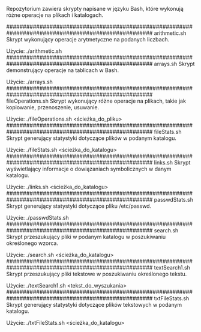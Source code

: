 Repozytorium zawiera skrypty napisane w języku Bash, które wykonują różne operacje na plikach i katalogach.

####################################################################################################
arithmetic.sh
Skrypt wykonujący operacje arytmetyczne na podanych liczbach.

Użycie:
./arithmetic.sh <operacja> <liczba1> <liczba2>
####################################################################################################
arrays.sh
Skrypt demonstrujący operacje na tablicach w Bash.

Użycie:
./arrays.sh
####################################################################################################
fileOperations.sh
Skrypt wykonujący różne operacje na plikach, takie jak kopiowanie, przenoszenie, usuwanie.

Użycie:
./fileOperations.sh <operacja> <ścieżka_do_pliku>
####################################################################################################
fileStats.sh
Skrypt generujący statystyki dotyczące plików w podanym katalogu.

Użycie:
./fileStats.sh <ścieżka_do_katalogu>
####################################################################################################
links.sh
Skrypt wyświetlający informacje o dowiązaniach symbolicznych w danym katalogu.

Użycie:
./links.sh <ścieżka_do_katalogu>
####################################################################################################
passwdStats.sh
Skrypt generujący statystyki dotyczące pliku /etc/passwd.

Użycie:
./passwdStats.sh
####################################################################################################
search.sh
Skrypt przeszukujący pliki w podanym katalogu w poszukiwaniu określonego wzorca.

Użycie:
./search.sh <ścieżka_do_katalogu> <wzorzec>
####################################################################################################
textSearch1.sh
Skrypt przeszukujący pliki tekstowe w poszukiwaniu określonego tekstu.

Użycie:
./textSearch1.sh <tekst_do_wyszukania>
####################################################################################################
txtFileStats.sh
Skrypt generujący statystyki dotyczące plików tekstowych w podanym katalogu.

Użycie:
./txtFileStats.sh <ścieżka_do_katalogu>
